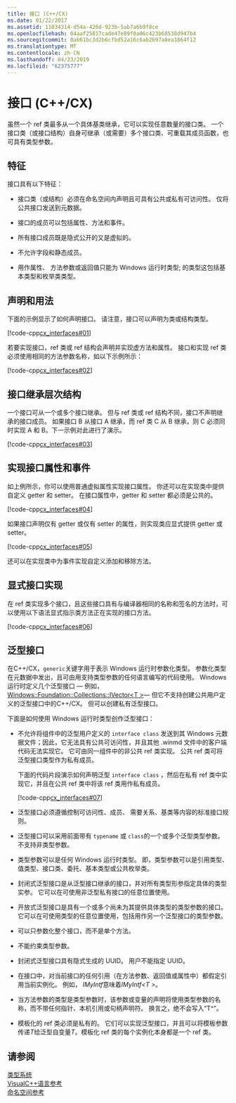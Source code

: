 ```yaml
---
title: 接口 (C++/CX)
ms.date: 01/22/2017
ms.assetid: 11034314-d54a-426d-923b-5ab7a6b9f8ce
ms.openlocfilehash: 04aaf25817cade47e89f0a06c423b68538d947b4
ms.sourcegitcommit: 0ab61bc3d2b6cfbd52a16c6ab2b97a8ea1864f12
ms.translationtype: MT
ms.contentlocale: zh-CN
ms.lasthandoff: 04/23/2019
ms.locfileid: "62375777"
---
```

# <a name="interfaces-ccx"></a>接口 (C++/CX)

虽然一个 ref 类最多从一个具体基类继承，它可以实现任意数量的接口类。 一个接口类（或接口结构）自身可继承（或需要）多个接口类、可重载其成员函数，也可具有类型参数。

## <a name="characteristics"></a>特征

接口具有以下特征：

- 接口类（或结构）必须在命名空间内声明且可具有公共或私有可访问性。 仅将公共接口发送到元数据。

- 接口的成员可以包括属性、方法和事件。

- 所有接口成员既是隐式公开的又是虚拟的。

- 不允许字段和静态成员。

- 用作属性、 方法参数或返回值只能为 Windows 运行时类型; 的类型这包括基本类型和枚举类类型。

## <a name="declaration-and-usage"></a>声明和用法

下面的示例显示了如何声明接口。 请注意，接口可以声明为类或结构类型。

[!code-cpp[cx_interfaces#01](../cppcx/codesnippet/CPP/interfacestest/class1.h#01)]

若要实现接口，ref 类或 ref 结构会声明并实现虚方法和属性。 接口和实现 ref 类必须使用相同的方法参数名称，如以下示例所示：

[!code-cpp[cx_interfaces#02](../cppcx/codesnippet/CPP/interfacestest/class1.h#02)]

## <a name="interface-inheritance-hierarchies"></a>接口继承层次结构

一个接口可从一个或多个接口继承。 但与 ref 类或 ref 结构不同，接口不声明继承的接口成员。 如果接口 B 从接口 A 继承，而 ref 类 C 从 B 继承，则 C 必须同时实现 A 和 B。下一示例对此进行了演示。

[!code-cpp[cx_interfaces#03](../cppcx/codesnippet/CPP/interfacestest/class1.h#03)]

## <a name="implementing-interface-properties-and-events"></a>实现接口属性和事件

如上例所示，你可以使用普通虚拟属性实现接口属性。 你还可以在实现类中提供自定义 getter 和 setter。  在接口属性中，getter 和 setter 都必须是公共的。

[!code-cpp[cx_interfaces#04](../cppcx/codesnippet/CPP/interfacestest/class1.h#04)]

如果接口声明仅有 getter 或仅有 setter 的属性，则实现类应显式提供 getter 或 setter。

[!code-cpp[cx_interfaces#05](../cppcx/codesnippet/CPP/interfacestest/class1.h#05)]

还可以在实现类中为事件实现自定义添加和移除方法。

## <a name="explicit-interface-implementation"></a>显式接口实现

在 ref 类实现多个接口，且这些接口具有与编译器相同的名称和签名的方法时，可以使用以下语法显式指示类方法正在实现的接口方法。

[!code-cpp[cx_interfaces#06](../cppcx/codesnippet/CPP/interfacestest/class1.h#06)]

## <a name="generic-interfaces"></a>泛型接口

在C++/CX，`generic`关键字用于表示 Windows 运行时参数化类型。 参数化类型在元数据中发出，且可由用支持类型参数的任何语言编写的代码使用。 Windows 运行时定义几个泛型接口 — 例如， [Windows::Foundation::Collections::IVector\<T >](Windows::Foundation::Collections::IVector)— 但它不支持创建公共用户定义的泛型接口中的C++/CX。 但可以创建私有泛型接口。

下面是如何使用 Windows 运行时类型创作泛型接口：

- 不允许将组件中的泛型用户定义的 `interface class` 发送到其 Windows 元数据文件；因此，它无法具有公共可访问性，并且其他 .winmd 文件中的客户端代码无法实现它。 它可由同一组件中的非公共 ref 类实现。 公共 ref 类可将泛型接口类型作为私有成员。

   下面的代码片段演示如何声明泛型 `interface class` ，然后在私有 ref 类中实现它，并且在公共 ref 类中将该 ref 类用作私有成员。

   [!code-cpp[cx_interfaces#07](../cppcx/codesnippet/CPP/interfacestest/class1.h#07)]

- 泛型接口必须遵循控制可访问性、成员、  需要关系、基类等内容的标准接口规则。

- 泛型接口可以采用前面带有 `typename` 或 `class`的一个或多个泛型类型参数。 不支持非类型参数。

- 类型参数可以是任何 Windows 运行时类型。 即，类型参数可以是引用类型、值类型、接口类、委托、基本类型或公共枚举类。

-  封闭式泛型接口是从泛型接口继承的接口，并对所有类型形参指定具体的类型实参。 它可以在可使用非泛型私有接口的任意位置使用。

-  开放式泛型接口是具有一个或多个尚未为其提供具体类型的类型参数的接口。 它可以在可使用类型的任意位置使用，包括用作另一个泛型接口的类型参数。

- 可以只参数化整个接口，而不是单个方法。

- 不能约束类型参数。

- 封闭式泛型接口具有隐式生成的 UUID。 用户不能指定 UUID。

- 在接口中，对当前接口的任何引用（在方法参数、返回值或属性中）都假定引用当前实例化。 例如， *IMyIntf*意味着*IMyIntf\<T >*。

- 当方法参数的类型是类型参数时，该参数或变量的声明将使用类型参数的名称，而不带任何指针、本机引用或句柄声明符。 换言之，绝不会写入“T^”。

- 模板化的 ref 类必须是私有的。 它们可以实现泛型接口，并且可以将模板参数传递*T*给泛型自变量*T*。模板化 ref 类的每个实例化本身都是一个 ref 类。

## <a name="see-also"></a>请参阅

[类型系统](../cppcx/type-system-c-cx.md)<br/>
[VisualC++语言参考](../cppcx/visual-c-language-reference-c-cx.md)<br/>
[命名空间参考](../cppcx/namespaces-reference-c-cx.md)
